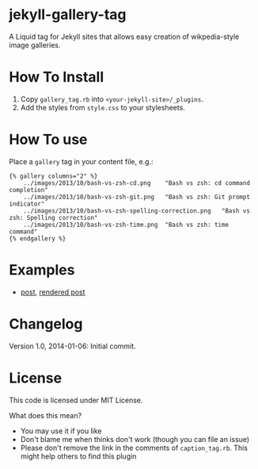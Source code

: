 jekyll-gallery-tag
==================

A Liquid tag for Jekyll sites that allows easy creation of 
wikpedia-style image galleries.

How To Install
===============
1. Copy `gallery_tag.rb` into `<your-jekyll-site>/_plugins`.
2. Add the styles from `style.css` to your stylesheets.

How To use
==========
Place a `gallery` tag in your content file, e.g.:
```
{% gallery columns="2" %}
    ../images/2013/10/bash-vs-zsh-cd.png    "Bash vs zsh: cd command completion"
    ../images/2013/10/bash-vs-zsh-git.png   "Bash vs zsh: Git prompt indicator"
    ../images/2013/10/bash-vs-zsh-spelling-correction.png   "Bash vs zsh: Spelling correction"
    ../images/2013/10/bash-vs-zsh-time.png  "Bash vs zsh: time command"
{% endgallery %}
```

Examples
========
* [post](https://github.com/MartinThoma/MartinThoma.github.io/blob/source/_posts/2013-10-22-working-terminal.md), [rendered post](http://martin-thoma.com/working-terminal/)

Changelog
=========
Version 1.0, 2014-01-06: Initial commit.

License
=======
This code is licensed under MIT License. 

What does this mean?

* You may use it if you like
* Don't blame me when thinks don't work (though you can file an issue)
* Please don't remove the link in the comments of `caption_tag.rb`.
  This might help others to find this plugin
